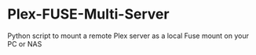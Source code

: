 # Plex-FUSE-Multi-Server
Python script to mount a remote Plex server as a local Fuse mount on your PC or NAS
